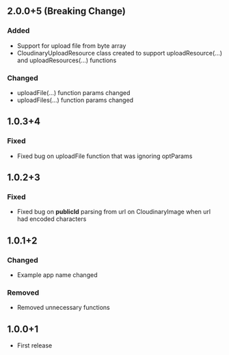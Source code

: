 ## 2.0.0+5 (Breaking Change)
### Added
- Support for upload file from byte array
- CloudinaryUploadResource class created to support uploadResource(...) and uploadResources(...) functions

### Changed
- uploadFile(...) function params changed
- uploadFiles(...) function params changed

## 1.0.3+4
### Fixed
- Fixed bug on uploadFile function that was ignoring optParams

## 1.0.2+3
### Fixed
- Fixed bug on **publicId** parsing from url on CloudinaryImage when url had encoded characters

## 1.0.1+2
### Changed
- Example app name changed

### Removed
- Removed unnecessary functions

## 1.0.0+1
- First release

